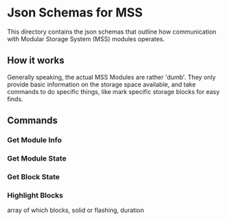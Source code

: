 # Json Schemas for MSS

This directory contains the json schemas that outline how communication with Modular Storage System (MSS) modules
operates.

## How it works

Generally speaking, the actual MSS Modules are rather 'dumb'. They only provide basic information on the storage space
available, and take commands to do specific things, like mark specific storage blocks for easy finds.

## Commands

### Get Module Info

### Get Module State

### Get Block State

### Highlight Blocks

array of which blocks, solid or flashing, duration

### 